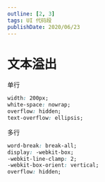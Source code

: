 ```yaml
---
outline: [2, 3]
tags: UI 代码段
publishDate: 2020/06/23
---
```


# 文本溢出

单行
```css
width: 200px;
white-space: nowrap;
overflow: hidden;
text-overflow: ellipsis;
```

多行
```css
word-break: break-all;
display: -webkit-box;
-webkit-line-clamp: 2;
-webkit-box-orient: vertical;
overflow: hidden;
```

